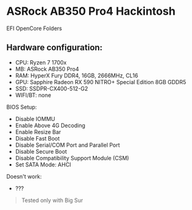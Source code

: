 # ASRock AB350 Pro4 Hackintosh

EFI OpenCore Folders

## Hardware configuration:

- CPU: Ryzen 7 1700x
- MB: ASRock AB350 Pro4
- RAM: HyperX Fury DDR4, 16GB, 2666MHz, CL16
- GPU: Sapphire Radeon RX 590 NITRO+ Special Edition 8GB GDDR5
- SSD: SSDPR-CX400-512-G2
- WIFI/BT: none

BIOS Setup:
- Disable IOMMU
- Enable Above 4G Decoding
- Enable Resize Bar
- Disable Fast Boot
- Disable Serial/COM Port and Parallel Port
- Disable Secure Boot
- Disable Compatibility Support Module (CSM)
- Set SATA Mode: AHCI

Doesn't work:
- ???

> Tested only with Big Sur
